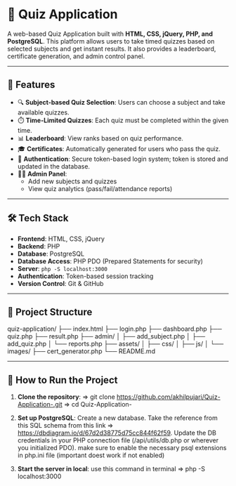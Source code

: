 # 🧠 Quiz Application

A web-based Quiz Application built with **HTML, CSS, jQuery, PHP, and PostgreSQL**. This platform allows users to take timed quizzes based on selected subjects and get instant results. It also provides a leaderboard, certificate generation, and admin control panel.

---

## 🚀 Features

- 🔍 **Subject-based Quiz Selection**: Users can choose a subject and take available quizzes.
- ⏱️ **Time-Limited Quizzes**: Each quiz must be completed within the given time.
- 📊 **Leaderboard**: View ranks based on quiz performance.
- 🎓 **Certificates**: Automatically generated for users who pass the quiz.
- 🔐 **Authentication**: Secure token-based login system; token is stored and updated in the database.
- 🧑‍💻 **Admin Panel**:
  - Add new subjects and quizzes
  - View quiz analytics (pass/fail/attendance reports)

---

## 🛠️ Tech Stack

- **Frontend**: HTML, CSS, jQuery
- **Backend**: PHP
- **Database**: PostgreSQL
- **Database Access**: PHP PDO (Prepared Statements for security)
- **Server**: `php -S localhost:3000`
- **Authentication**: Token-based session tracking
- **Version Control**: Git & GitHub

---

## 📂 Project Structure

quiz-application/
├── index.html
├── login.php
├── dashboard.php
├── quiz.php
├── result.php
├── admin/
│ ├── add_subject.php
│ ├── add_quiz.php
│ └── reports.php
├── assets/
│ ├── css/
│ ├── js/
│ └── images/
├── cert_generator.php
└── README.md

---

## 🧪 How to Run the Project

1. **Clone the repository**:
   => git clone https://github.com/akhilpujari/Quiz-Application-.git
   => cd Quiz-Application-
   
2. **Set up PostgreSQL**:
   Create a new database.
   Take the reference from this  SQL schema from this link =>  https://dbdiagram.io/d/67d2d38775d75cc844f62f59.
   Update the DB credentials in your PHP connection file (/api/utils/db.php or wherever you initialized PDO).
   make sure to enable the necessary psql extensions in php.ini file (important doest work if not enabled)

3. **Start the server in local**:
    use this command in terminal
    => php -S localhost:3000








   

